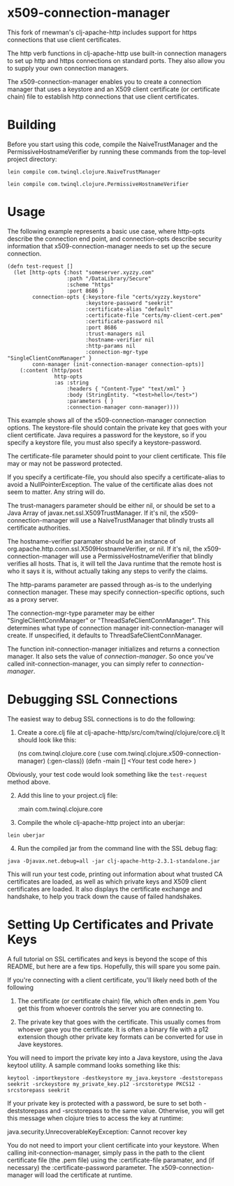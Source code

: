 # x509-connection-manager #

This fork of rnewman's clj-apache-http includes support for https connections
that use client certificates.

The http verb functions in clj-apache-http use built-in connection managers
to set up http and https connections on standard ports. They also allow you 
to supply your own connection managers. 

The x509-connection-manager enables you to create a connection manager that
uses a keystore and an X509 client certificate (or certificate chain) file
to establish http connections that use client certificates.


# Building #

Before you start using this code, compile the NaiveTrustManager and the 
PermissiveHostnameVerifier by running these commands from the top-level
project directory:

`lein compile com.twinql.clojure.NaiveTrustManager`

`lein compile com.twinql.clojure.PermissiveHostnameVerifier`

# Usage #

The following example represents a basic use case, where http-opts describe
the connection end point, and connection-opts describe security information
that x509-connection-manager needs to set up the secure connection.


    (defn test-request []
      (let [http-opts {:host "someserver.xyzzy.com"
                       :path "/DataLibrary/Secure"
                       :scheme "https"
                       :port 8686 }
            connection-opts {:keystore-file "certs/xyzzy.keystore"
                             :keystore-password "seekrit"
                             :certificate-alias "default"
                             :certificate-file "certs/my-client-cert.pem"
                             :certificate-password nil
                             :port 8686
                             :trust-managers nil
                             :hostname-verifier nil
                             :http-params nil
                             :connection-mgr-type "SingleClientConnManager" }
            conn-manager (init-connection-manager connection-opts)]
        (:content (http/post
                   http-opts
                   :as :string
                       :headers { "Content-Type" "text/xml" }
                       :body (StringEntity. "<test>hello</test>")
                       :parameters { }
                       :connection-manager conn-manager))))


This example shows all of the x509-connection-manager connection options. 
The keystore-file should contain the private key that goes with your client
certificate. Java requires a password for the keystore, so if you specify a
keystore file, you must also specify a keystore-password.

The certificate-file parameter should point to your client certificate. This
file may or may not be password protected.

If you specify a certificate-file, you should also specify a certificate-alias
to avoid a NullPointerException. The value of the certificate alias does not
seem to matter. Any string will do.

The trust-managers parameter should be either nil, or should be set to a
Java Array of javax.net.ssl.X509TrustManager. If it's nil, the 
x509-connection-manager will use a NaiveTrustManager that blindly trusts
all certificate authorities.

The hostname-verifier paramater should be an instance of 
org.apache.http.conn.ssl.X509HostnameVerifier, or nil. If it's nil, the 
x509-connection-manager will use a PermissiveHostnameVerifier that 
blindly verifies all hosts. That is, it will tell the Java runtime that
the remote host is who it says it is, without actually taking any steps
to verify the claims.

The http-params parameter are passed through as-is to the underlying 
connection manager. These may specify connection-specific options, such as 
a proxy server.

The connection-mgr-type parameter may be either "SingleClientConnManager"
or "ThreadSafeClientConnManager". This determines what type of connection
manager init-connection-manager will create. If unspecified, it defaults to
ThreadSafeClientConnManager.

The function init-connection-manager initializes and returns a connection
manager. It also sets the value of *connection-manager*. So once you've
called init-connection-manager, you can simply refer to *connection-manager*.

# Debugging SSL Connections #

The easiest way to debug SSL connections is to do the following:

1. Create a core.clj file at clj-apache-http/src/com/twinql/clojure/core.clj
It should look like this:

    (ns com.twinql.clojure.core
     (:use com.twinql.clojure.x509-connection-manager)
     (:gen-class))
    (defn -main [] &lt;Your test code here&gt; )

Obviously, your test code would look something like the `test-request`
method above.

2. Add this line to your project.clj file:

    :main com.twinql.clojure.core

3. Compile the whole clj-apache-http project into an uberjar:

`lein uberjar`

4. Run the compiled jar from the command line with the SSL debug flag:

`java -Djavax.net.debug=all -jar clj-apache-http-2.3.1-standalone.jar`

This will run your test code, printing out information about what trusted
CA certificates are loaded, as well as which private keys and X509 client 
certificates are loaded. It also displays the certificate exchange and
handshake, to help you track down the cause of failed handshakes.

# Setting Up Certificates and Private Keys #

A full tutorial on SSL certificates and keys is beyond the scope of this 
README, but here are a few tips. Hopefully, this will spare you some pain.

If you're connecting with a client certificate, you'll likely need both of the
following 

1. The certificate (or certificate chain) file, which often ends in .pem
You get this from whoever controls the server you are connecting to.

2. The private key that goes with the certificate. This usually comes from
whoever gave you the certificate. It is often a binary file with a p12
extension though other private key formats can be converted for use in 
Jave keystores.

You will need to import the private key into a Java keystore, using the Java
keytool utility. A sample command looks something like this:

`keytool -importkeystore -destkeystore my_java.keystore -deststorepass seekrit -srckeystore my_private_key.p12 -srcstoretype PKCS12 -srcstorepass seekrit`

If your private key is protected with a password, be sure to set both
-deststorepass and -srcstorepass to the same value. Otherwise, you will get
this message when clojure tries to access the key at runtime:

java.security.UnrecoverableKeyException: Cannot recover key

You do not need to import your client certificate into your keystore. When
calling init-connection-manager, simply pass in the path to the client 
certificate file (the .pem file) using the :certificate-file paramater, and 
(if necessary) the :certificate-password parameter. The x509-connection-manager
will load the certificate at runtime.

